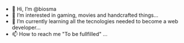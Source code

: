 - 👋 Hi, I’m @biosma
- 👀 I’m interested in gaming, movies and handcrafted things...
- 🌱 I’m currently learning all the tecnologies needed to become a web developer...
- 📫 How to reach me "To be fullfilled" ...

<!---
biosma/biosma is a ✨ special ✨ repository because its `README.md` (this file) appears on your GitHub profile.
You can click the Preview link to take a look at your changes.
--->
